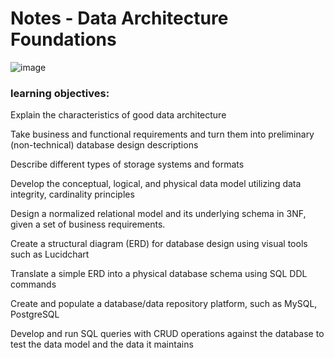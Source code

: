 # Notes - Data Architecture Foundations


![image](https://user-images.githubusercontent.com/68102477/119764114-2f4ff900-bef4-11eb-9c17-c98fa59fecc3.png)



### learning objectives:

Explain the characteristics of good data architecture

Take business and functional requirements and turn them into preliminary (non-technical) database design descriptions

Describe different types of storage systems and formats

Develop the conceptual, logical, and physical data model utilizing data integrity, cardinality principles

Design a normalized relational model and its underlying schema in 3NF, given a set of business requirements.

Create a structural diagram (ERD) for database design using visual tools such as Lucidchart

Translate a simple ERD into a physical database schema using SQL DDL commands

Create and populate a database/data repository platform, such as MySQL, PostgreSQL

Develop and run SQL queries with CRUD operations against the database to test the data model and the data it maintains


